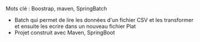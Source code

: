 Mots clé :  Boostrap, maven, SpringBatch

- Batch qui permet de lire les données d'un fichier CSV et les transformer et ensuite les ecrire dans un nouveau fichier Plat
- Projet construit avec Maven, SpringBoot 
